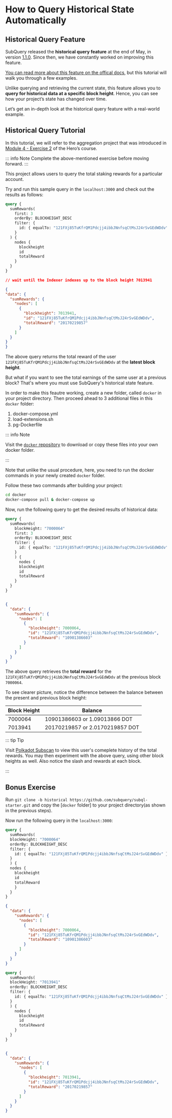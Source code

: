 # How to Query Historical State Automatically

## Historical Query Feature

SubQuery released the **historical query feature** at the end of May, in version [1.1.0](https://github.com/subquery/subql/releases/tag/query%2F1.1.0). Since then, we have constantly worked on improving this feature.

[You can read more about this feature on the offical docs](../../run_publish/historical.md), but this tutorial will walk you through a few examples.

Unlike querying and retrieving the current state, this feature allows you to **query for historical data at a specific block height**. Hence, you can see how your project’s state has changed over time.

Let’s get an in-depth look at the historical query feature with a real-world example.

## Historical Query Tutorial

In this tutorial, we will refer to the aggregation project that was introduced in [Module 4 - Exercise 2](../herocourse/module4.md#exercise-2-aggregate-staking-rewards) of the Hero’s course.

::: info Note
Complete the above-mentioned exercise before moving forward.
:::

This project allows users to query the total staking rewards for a particular account.

Try and run this sample query in the `localhost:3000` and check out the results as follows:

<CodeGroup>
  <CodeGroupItem title="Query" active>

```graphql
query {
  sumRewards(
    first: 3
    orderBy: BLOCKHEIGHT_DESC
    filter: {
      id: { equalTo: "121FXj85TuKfrQM1Pdcjj4ibbJNnfsqCtMsJ24rSvGEdWDdv" }
    }
  ) {
    nodes {
      blockheight
      id
      totalReward
    }
  }
}
```

  </CodeGroupItem>

  <CodeGroupItem title="Result">
	
  ```json
  // wait until the Indexer indexes up to the block height 7013941

{
  "data": {
    "sumRewards": {
      "nodes": [
        {
          "blockheight": 7013941,
          "id": "121FXj85TuKfrQM1Pdcjj4ibbJNnfsqCtMsJ24rSvGEdWDdv",
          "totalReward": "20170219857"
        }
      ]
    }
  }
}

```

</CodeGroupItem>
</CodeGroup>

The above query returns the total reward of the user `121FXj85TuKfrQM1Pdcjj4ibbJNnfsqCtMsJ24rSvGEdWDdv` at the **latest block height**.

But what if you want to see the total earnings of the same user at a previous block? That's where you must use SubQuery's historical state feature.

In order to make this feautre working, create a new folder, called `docker` in your project directory. Then proceed ahead to 3 additional files in this `docker` folder:

1. docker-compose.yml
2. load-extensions.sh
3. pg-Dockerfile


::: info Note

Visit the [`docker` repository](https://github.com/subquery/subql-starter/tree/historical/docker) to download or copy these files into your own docker folder.

:::

Note that unlike the usual procedure, here, you need to run the docker commands in your newly created `docker` folder.

Follow these two commands after building your project:

```bash
cd docker
docker-compose pull & docker-compose up
```

Now, run the following query to get the desired results of historical data:

<CodeGroup>
  <CodeGroupItem title="Query" active>

```graphql
query {
  sumRewards(
    blockHeight: "7000064"
    first: 3
    orderBy: BLOCKHEIGHT_DESC
    filter: {
      id: { equalTo: "121FXj85TuKfrQM1Pdcjj4ibbJNnfsqCtMsJ24rSvGEdWDdv" }
    }
    ) {
      nodes {
      blockheight
      id
      totalReward
    }
  }
}
```

</CodeGroupItem>
<CodeGroupItem title="Result">

```json

{
  "data": {
    "sumRewards": {
      "nodes": [
        {
          "blockheight": 7000064,
          "id": "121FXj85TuKfrQM1Pdcjj4ibbJNnfsqCtMsJ24rSvGEdWDdv",
          "totalReward": "10901386603"
        }
      ]
    }
  }
}
```

</CodeGroupItem>
</CodeGroup>

The above query retrieves the **total reward** for the `121FXj85TuKfrQM1Pdcjj4ibbJNnfsqCtMsJ24rSvGEdWDdv` at the previous block `7000064`.

To see clearer picture, notice the difference between the balance between the present and previous block height:

| Block Height | Balance                         |
|--------------|---------------------------------|
| 7000064      | 10901386603 or 1.09013866 DOT   |
| 7013941      | 20170219857 or 2.0170219857 DOT |

::: tip Tip

Visit [Polkadot Subscan](https://polkadot.subscan.io/) to view this user's comeplete history of the total rewards. You may then experiment with the above query, using other block heights as well. Also notice the slash and rewards at each block.

:::

## Bonus Exercise

Run `git clone -b historical https://github.com/subquery/subql-starter.git` and copy the [`docker` folder] to your project directory(as shown in the previous steps).

Now run the following query in the `localhost:3000`:

<CodeGroup>
<CodeGroupItem title="Query 1" active>

```graphql
query {
  sumRewards(
  blockHeight: "7000064"
  orderBy: BLOCKHEIGHT_DESC
  filter: {
    id: { equalTo: "121FXj85TuKfrQM1Pdcjj4ibbJNnfsqCtMsJ24rSvGEdWDdv" }
  }
  ) {
  nodes {
    blockheight
    id
    totalReward
    }
  }
}
```

</CodeGroupItem>
<CodeGroupItem title="Result 1">

```json
{
  "data": {
    "sumRewards": {
      "nodes": [
        {
          "blockheight": 7000064,
          "id": "121FXj85TuKfrQM1Pdcjj4ibbJNnfsqCtMsJ24rSvGEdWDdv",
          "totalReward": "10901386603"
        }
      ]
    }
  }
}
```

</CodeGroupItem>
</CodeGroup>

<CodeGroup>
<CodeGroupItem title="Query 2" active>

```graphql
query {
  sumRewards(
  blockHeight: "7013941"
  orderBy: BLOCKHEIGHT_DESC
  filter: {
    id: { equalTo: "121FXj85TuKfrQM1Pdcjj4ibbJNnfsqCtMsJ24rSvGEdWDdv" }
  }
  ) {
    nodes {
      blockheight
      id
      totalReward
    }
  }
}
```

</CodeGroupItem>
<CodeGroupItem title="Result 2">

```json

{
  "data": {
    "sumRewards": {
      "nodes": [
        {
          "blockheight": 7013941,
          "id": "121FXj85TuKfrQM1Pdcjj4ibbJNnfsqCtMsJ24rSvGEdWDdv",
          "totalReward": "20170219857"
        }
      ]
    }
  }
}

```

</CodeGroupItem>
</CodeGroup>
